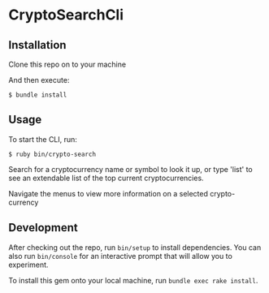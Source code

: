 # CryptoSearchCli

## Installation

Clone this repo on to your machine

And then execute:

    $ bundle install

## Usage

To start the CLI, run:
    
    $ ruby bin/crypto-search

Search for a cryptocurrency name or symbol to look it up, or type 'list' to see an extendable list of the top current cryptocurrencies.

Navigate the menus to view more information on a selected crypto-currency

## Development

After checking out the repo, run `bin/setup` to install dependencies. You can also run `bin/console` for an interactive prompt that will allow you to experiment.

To install this gem onto your local machine, run `bundle exec rake install`.
